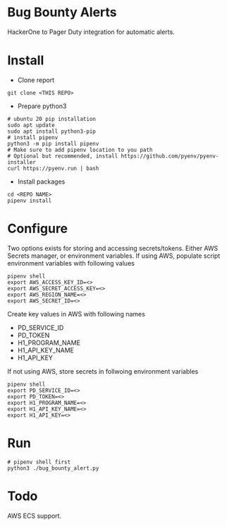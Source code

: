 # Bug Bounty Alerts
HackerOne to Pager Duty integration for automatic alerts.

# Install
* Clone report
```
git clone <THIS REPO>
```
* Prepare python3
```
# ubuntu 20 pip installation
sudo apt update
sudo apt install python3-pip
# install pipenv
python3 -m pip install pipenv
# Make sure to add pipenv location to you path
# Optional but recommended, install https://github.com/pyenv/pyenv-installer
curl https://pyenv.run | bash
```
* Install packages
```
cd <REPO NAME>
pipenv install
```
# Configure
Two options exists for storing and accessing secrets/tokens. Either AWS Secrets manager, or environment variables.
If using AWS, populate script environment variables with following values
```
pipenv shell
export AWS_ACCESS_KEY_ID=<>
export AWS_SECRET_ACCESS_KEY=<>
export AWS_REGION_NAME=<>
export AWS_SECRET_ID=<>
```
Create key values in AWS with following names
* PD_SERVICE_ID
* PD_TOKEN
* H1_PROGRAM_NAME
* H1_API_KEY_NAME
* H1_API_KEY

If not using AWS, store secrets in follwoing environment variables
```
pipenv shell
export PD_SERVICE_ID=<>
export PD_TOKEN=<>
export H1_PROGRAM_NAME=<>
export H1_API_KEY_NAME=<>
export H1_API_KEY=<>
```
# Run
```
# pipenv shell first
python3 ./bug_bounty_alert.py
```
# Todo
AWS ECS support.
